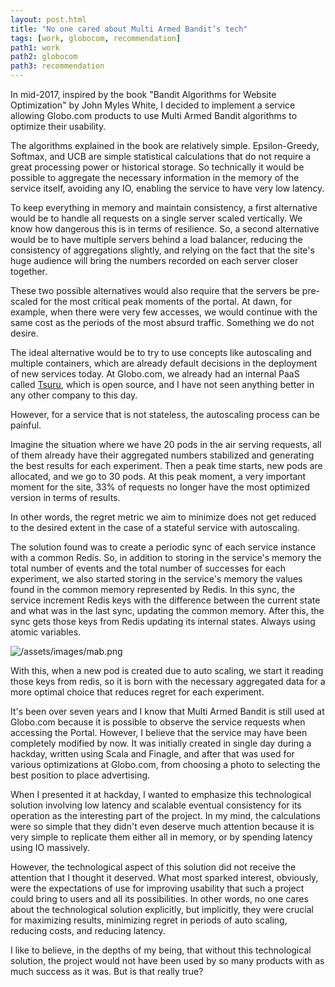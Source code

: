 ```yaml
---
layout: post.html
title: "No one cared about Multi Armed Bandit’s tech"
tags: [work, globocom, recommendation]
path1: work
path2: globocom
path3: recommendation
---
```


In mid-2017, inspired by the book "Bandit Algorithms for Website Optimization" by John Myles White, I decided to implement a service allowing Globo.com products to use Multi Armed Bandit algorithms to optimize their usability.

The algorithms explained in the book are relatively simple. Epsilon-Greedy, Softmax, and UCB are simple statistical calculations that do not require a great processing power or historical storage. So technically it would be possible to aggregate the necessary information in the memory of the service itself, avoiding any IO, enabling the service to have very low latency.

To keep everything in memory and maintain consistency, a first alternative would be to handle all requests on a single server scaled vertically. We know how dangerous this is in terms of resilience. So, a second alternative would be to have multiple servers behind a load balancer, reducing the consistency of aggregations slightly, and relying on the fact that the site's huge audience will bring the numbers recorded on each server closer together.

These two possible alternatives would also require that the servers be pre-scaled for the most critical peak moments of the portal. At dawn, for example, when there were very few accesses, we would continue with the same cost as the periods of the most absurd traffic. Something we do not desire.

The ideal alternative would be to try to use concepts like autoscaling and multiple containers, which are already default decisions in the deployment of new services today. At Globo.com, we already had an internal PaaS called [Tsuru](https://tsuru.io/), which is open source, and I have not seen anything better in any other company to this day.

However, for a service that is not stateless, the autoscaling process can be painful.

Imagine the situation where we have 20 pods in the air serving requests, all of them already have their aggregated numbers stabilized and generating the best results for each experiment. Then a peak time starts, new pods are allocated, and we go to 30 pods. At this peak moment, a very important moment for the site, 33% of requests no longer have the most optimized version in terms of results.

In other words, the regret metric we aim to minimize does not get reduced to the desired extent in the case of a stateful service with autoscaling.

The solution found was to create a periodic sync of each service instance with a common Redis. So, in addition to storing in the service's memory the total number of events and the total number of successes for each experiment, we also started storing in the service's memory the values found in the common memory represented by Redis. In this sync, the service increment Redis keys with the difference between the current state and what was in the last sync, updating the common memory. After this, the sync gets those keys from Redis updating its internal states. Always using atomic variables.

![/assets/images/mab.png](/assets/images/mab.png)

With this, when a new pod is created due to auto scaling, we start it reading those keys from redis, so it is born with the necessary aggregated data for a more optimal choice that reduces regret for each experiment.

It's been over seven years and I know that Multi Armed Bandit is still used at Globo.com because it is possible to observe the service requests when accessing the Portal. However, I believe that the service may have been completely modified by now. It was initially created in single day during a hackday, written using Scala and Finagle, and after that was used for various optimizations at Globo.com, from choosing a photo to selecting the best position to place advertising.

When I presented it at hackday, I wanted to emphasize this technological solution involving low latency and scalable eventual consistency for its operation as the interesting part of the project. In my mind, the calculations were so simple that they didn't even deserve much attention because it is very simple to replicate them either all in memory, or by spending latency using IO massively.

However, the technological aspect of this solution did not receive the attention that I thought it deserved. What most sparked interest, obviously, were the expectations of use for improving usability that such a project could bring to users and all its possibilities. In other words, no one cares about the technological solution explicitly, but implicitly, they were crucial for maximizing results, minimizing regret in periods of auto scaling, reducing costs, and reducing latency.

I like to believe, in the depths of my being, that without this technological solution, the project would not have been used by so many products with as much success as it was. But is that really true?
